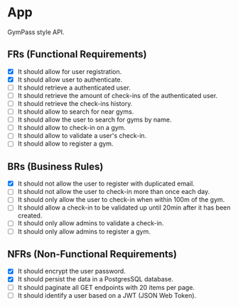 # App

GymPass style API.

## FRs (Functional Requirements)
- [x] It should allow for user registration.
- [x] It should allow user to authenticate.
- [ ] It should retrieve a authenticated user.
- [ ] It should retrieve the amount of check-ins of the authenticated user.
- [ ] It should retrieve the check-ins history.
- [ ] It should allow to search for near gyms.
- [ ] It should allow the user to search for gyms by name.
- [ ] It should allow to check-in on a gym.
- [ ] It should allow to validate a user's check-in.
- [ ] It should allow to register a gym.

## BRs (Business Rules)
- [x] It should not allow the user to register with duplicated email.
- [ ] It should not allow the user to check-in more than once each day.
- [ ] It should only allow the user to check-in when within 100m of the gym.
- [ ] It should allow a check-in to be validated up until 20min after it has been created.
- [ ] It should only allow admins to validate a check-in.
- [ ] It should only allow admins to register a gym.

## NFRs (Non-Functional Requirements)
- [x] It should encrypt the user password.
- [x] It should persist the data in a PostgresSQL database.
- [ ] It should paginate all GET endpoints with 20 items per page.
- [ ] It should identify a user based on a JWT (JSON Web Token).
